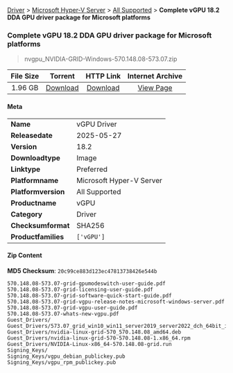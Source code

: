 
[Driver](/README.md)  >  [Microsoft Hyper-V Server](/index/Driver/Microsoft_Hyper-V_Server.md)  >  [All Supported](/index/Driver/Microsoft_Hyper-V_Server/All_Supported.md)  >  **Complete vGPU 18.2 DDA GPU driver package for Microsoft platforms**


###    Complete vGPU 18.2 DDA GPU driver package for Microsoft platforms

> nvgpu_NVIDIA-GRID-Windows-570.148.08-573.07.zip   


| **File Size** | **Torrent**  | **HTTP Link** | **Internet Archive** |
|:-------------:|:------------:|:-------------:|:--------------------:|
| 1.96 GB |  [Download](https://archive.org/download/nvgpu_NVIDIA-GRID-Windows-570.148.08-573.07.zip/nvgpu_NVIDIA-GRID-Windows-570.148.08-573.07.zip_archive.torrent)       | [Download](https://archive.org/compress/nvgpu_NVIDIA-GRID-Windows-570.148.08-573.07.zip) | [View Page](https://archive.org/details/nvgpu_NVIDIA-GRID-Windows-570.148.08-573.07.zip)       |

#### Meta

<table>
<tr><td><strong>Name</strong></td><td>vGPU Driver</td></tr>
<tr><td><strong>Releasedate</strong></td><td>2025-05-27</td></tr>
<tr><td><strong>Version</strong></td><td>18.2</td></tr>
<tr><td><strong>Downloadtype</strong></td><td>Image</td></tr>
<tr><td><strong>Linktype</strong></td><td>Preferred</td></tr>
<tr><td><strong>Platformname</strong></td><td>Microsoft Hyper-V Server</td></tr>
<tr><td><strong>Platformversion</strong></td><td>All Supported</td></tr>
<tr><td><strong>Productname</strong></td><td>vGPU</td></tr>
<tr><td><strong>Category</strong></td><td>Driver</td></tr>
<tr><td><strong>Checksumformat</strong></td><td>SHA256</td></tr>
<tr><td><strong>Productfamilies</strong></td><td><code>['vGPU']</code></td></tr>
</table>

#### Zip Content

**MD5 Checksum**: `20c99ce883d123ec47813738426e544b`

```text
570.148.08-573.07-grid-gpumodeswitch-user-guide.pdf
570.148.08-573.07-grid-licensing-user-guide.pdf
570.148.08-573.07-grid-software-quick-start-guide.pdf
570.148.08-573.07-grid-vgpu-release-notes-microsoft-windows-server.pdf
570.148.08-573.07-grid-vgpu-user-guide.pdf
570.148.08-573.07-whats-new-vgpu.pdf
Guest_Drivers/
Guest_Drivers/573.07_grid_win10_win11_server2019_server2022_dch_64bit_international.exe
Guest_Drivers/nvidia-linux-grid-570_570.148.08_amd64.deb
Guest_Drivers/nvidia-linux-grid-570-570.148.08-1.x86_64.rpm
Guest_Drivers/NVIDIA-Linux-x86_64-570.148.08-grid.run
Signing_Keys/
Signing_Keys/vgpu_debian_publickey.pub
Signing_Keys/vgpu_rpm_publickey.pub
```